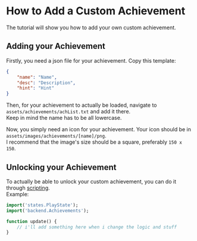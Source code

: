 # How to Add a Custom Achievement
The tutorial will show you how to add your own custom achievement.

## Adding your Achievement
Firstly, you need a json file for your achievement. Copy this template:
```json
{
    "name": "Name",
    "desc": "Description",
    "hint": "Hint"
}
```

Then, for your achievement to actually be loaded, navigate to `assets/achievements/achList.txt` and add it there. <br>
Keep in mind the name has to be all lowercase.

Now, you simply need an icon for your achievement. Your icon should be in `assets/images/achievements/[name]/png`. <br>
I recommend that the image's size should be a square, preferably `150 x 150`.

## Unlocking your Achievement
To actually be able to unlock your custom achievement, you can do it through [scripting](./01%20-%20scripting.md). <br>
Example:
```hx
import('states.PlayState');
import('backend.Achievements');

function update() {
    // i'll add something here when i change the logic and stuff
}
```
